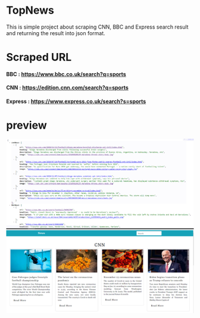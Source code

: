 # TopNews

This is simple project about scraping CNN, BBC and Express search result and returning the result into json format.

# Scraped URL

#### BBC : https://www.bbc.co.uk/search?q=sports

#### CNN : https://edition.cnn.com/search?q=sports

#### Express : https://www.express.co.uk/search?s=sports

# preview

![API Response](./preview/api_response.png)
![UI](./preview/UI.png)
